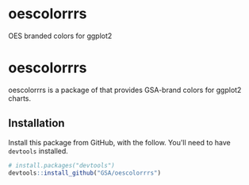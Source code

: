 # oescolorrrs
OES branded colors for ggplot2
# oescolorrrs 

oescolorrrs is a package of that provides GSA-brand colors for ggplot2 charts. 

## Installation 

Install this package from GitHub, with the follow. You'll need to have `devtools` installed.

```R
# install.packages("devtools")
devtools::install_github("GSA/oescolorrrs")
```
